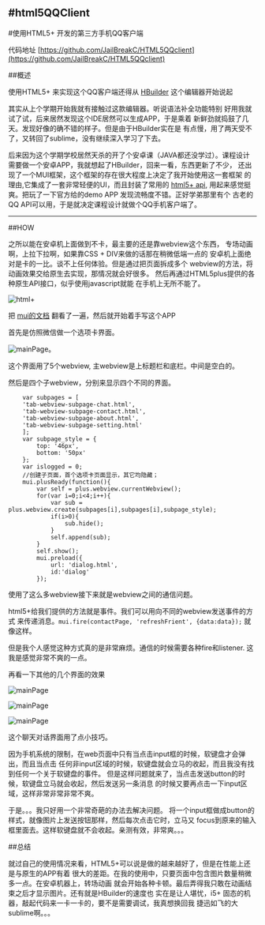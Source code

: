 #html5QQClient
------------------
#使用HTML5+ 开发的第三方手机QQ客户端

代码地址 [https://github.com/JailBreakC/HTML5QQclient](https://github.com/JailBreakC/HTML5QQclient)

##概述

使用HTML5+ 来实现这个QQ客户端还得从 [HBuilder](http://www.dcloud.io/) 这个编辑器开始说起

其实从上个学期开始我就有接触过这款编辑器。听说语法补全功能特别
好用我就试了试，后来居然发现这个IDE居然可以生成APP，于是乘着
新鲜劲就捣鼓了几天。发现好像的确不错的样子。但是由于HBuilder实在是
有点慢，用了两天受不了，又转回了sublime，没有继续深入学习了下去。


后来因为这个学期学校居然天杀的开了个安卓课（JAVA都还没学过）。课程设计
需要做一个安卓APP，我就想起了HBuilder，回来一看，东西更新了不少，
还出现了一个MUI框架，这个框架的存在很大程度上决定了我开始使用这一套框架
的理由,它集成了一套非常轻便的UI，而且封装了常用的 [html5+ api](http://www.html5plus.org/#specification#/specification/Accelerometer.html),
用起来感觉挺爽。把玩了一下官方给的demo APP 发现流畅度不错。正好学弟那里有个
古老的QQ API可以用，于是就决定课程设计就做个QQ手机客户端了。

-----------------------

##HOW

之所以能在安卓机上面做到不卡，最主要的还是靠webview这个东西，
专场动画啊，上拉下拉啊，如果靠CSS + DIV来做的话那在稍微低端一点的
安卓机上面绝对是卡的一比。谈不上任何体验。但是通过把页面拆成多个
webview的方法，将动画效果交给原生去实现，那情况就会好很多。
然后再通过HTML5plus提供的各种原生API接口，似乎使用javascript就能
在手机上无所不能了。

![html+](http://vgee.sinaapp.com/post/img/html5plus.jpg)

把 [mui的文档](http://dcloudio.github.io/mui/) 翻看了一遍，然后就开始着手写这个APP

首先是仿照微信做一个选项卡界面。

![mainPage](http://vgee.sinaapp.com/post/img/html5QQClient4.jpg)。

这个界面用了5个webview, 主webview是上标题栏和底栏。中间是空白的。

然后是四个子webview，分别来显示四个不同的界面。

        var subpages = [
        'tab-webview-subpage-chat.html',
        'tab-webview-subpage-contact.html',
        'tab-webview-subpage-about.html',
        'tab-webview-subpage-setting.html'
        ];
        var subpage_style = {
            top: '46px',
            bottom: '50px'
        };
        var islogged = 0;
        //创建子页面，首个选项卡页面显示，其它均隐藏；
        mui.plusReady(function(){
            var self = plus.webview.currentWebview();
            for(var i=0;i<4;i++){
                var sub = plus.webview.create(subpages[i],subpages[i],subpage_style);
                if(i>0){
                    sub.hide();
                }
                self.append(sub);
            }
            self.show();
            mui.preload({
                url: 'dialog.html', 
                id:'dialog'
            });

使用了这么多webview接下来就是webview之间的通信问题。

html5+给我们提供的方法就是事件。我们可以用向不同的webview发送事件的方式
来传递消息。`mui.fire(contactPage, 'refreshFrient', {data:data});` 
就像这样。

但是我个人感觉这种方式真的是非常麻烦。通信的时候需要各种fire和listener.
这我是感觉非常不爽的一点。

再看一下其他的几个界面的效果

![mainPage](http://vgee.sinaapp.com/post/img/html5QQClient1.jpg)

![mainPage](http://vgee.sinaapp.com/post/img/html5QQClient2.jpg)

![mainPage](http://vgee.sinaapp.com/post/img/html5QQClient3.jpg)

这个聊天对话界面用了点小技巧。

因为手机系统的限制，在web页面中只有当点击input框的时候，软键盘才会弹出，而且当点击
任何非input区域的时候，软键盘就会立马的收起，而且我没有找到任何一个关于软键盘的事件。
但是这样问题就来了，当点击发送button的时候，软键盘立马就会收起，然后发送另一条消息
的时候又要再点击一下input区域，这样非常非常非常不爽。

于是。。。我只好用一个非常奇葩的办法去解决问题。
将一个input框做成button的样式，就像图片上发送按钮那样，然后每次点击它时，立马又
focus到原来的输入框里面去。这样软键盘就不会收起。亲测有效，非常爽。。。

##总结

就过自己的使用情况来看，HTML5+可以说是做的越来越好了，但是在性能上还是与原生的APP有着
很大的差距。在我的使用中，只要页面中包含图片数量稍微多一点。在安卓机器上，转场动画
就会开始各种卡顿。最后弄得我只敢在动画结束之后才显示图片。还有就是HBuilder的速度也
实在是让人堪忧，i5+ 固态的机器，敲起代码来一卡一卡的，要不是需要调试，我真想换回我
捷迅如飞的大sublime啊。。。
